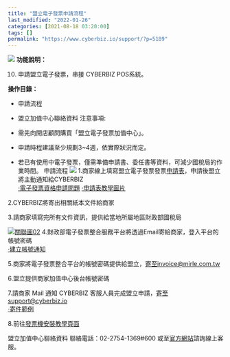 ```yaml
---
title: "盟立電子發票申請流程"
last_modified: "2022-01-26"
categories: [2021-08-18 03:20:00]
tags: []
permalink: "https://www.cyberbiz.io/support/?p=5189"
---
```


![](https://www.cyberbiz.io/support/wp-content/uploads/2021/08/企業版.png)
**功能說明：**

10. 申請盟立電子發票，串接 CYBERBIZ POS系統。

**操作目錄：**

* 申請流程
* 盟立加值中心聯絡資料
注意事項:  

* 需先向開店顧問購買「盟立電子發票加值中心」。
* 申請時程建議至少規劃3~4週，依實際狀況而定。
* 若已有使用中電子發票，僅需準備申請書、委任書等資料，可減少國稅局的作業時間。
申請流程 [![](https://www.cyberbiz.io/support/wp-content/uploads/2021/08/盟立電子發票申請關聯圖05-1024x653.png)](https://www.cyberbiz.io/support/wp-content/uploads/2021/08/盟立電子發票申請關聯圖05.png)
1.商家線上填寫盟立電子發票發票[申請表](https://inv.iotnet.com.tw/service.php?module=A1005&DCApp=einvoice_actegory&id=NTQ2ODg3ODY=)，申請後盟立將主動通知給CYBERBIZ  
[·電子發票資格申請問題](https://www.cyberbiz.io/support/wp-content/uploads/2021/08/盟立電子發票申請流程01.png)
[·申請表教學圖片](https://www.cyberbiz.io/support/wp-content/uploads/2021/08/盟立電子發票申請流程02.png)  

2.CYBERBIZ將寄出相關紙本文件給商家  

3.請商家填寫完所有文件資訊，提供給當地所屬地區財政部國稅局  


[![關聯圖02](https://www.cyberbiz.io/support/wp-content/uploads/2021/08/盟立電子發票申請關聯圖06.png-1024x653.png)](https://www.cyberbiz.io/support/wp-content/uploads/2021/08/盟立電子發票申請關聯圖06.png)
4.財政部電子發票整合服務平台將透過Email寄給商家，登入平台的帳號密碼  
[·建立帳號通知](https://www.cyberbiz.io/support/wp-content/uploads/2021/08/盟立電子發票申請流程03.png)  

5.商家將電子發票整合平台的帳號密碼提供給盟立，寄至invoice@mirle.com.tw  

6.盟立提供商家加值中心後台帳號密碼  

7.請商家 Mail 通知 CYBERBIZ 客服人員完成盟立申請，寄至support@cyberbiz.io  
[·寄件範例](https://www.cyberbiz.io/support/wp-content/uploads/2021/08/盟立電子發票申請流程04.png)  

8.前往[發票機安裝教學頁面](https://www.cyberbiz.io/support/?p=4225)  


盟立加值中心聯絡資料 聯絡電話：02-2754-1369#600 或至[官方網站](https://inv.iotnet.com.tw/)諮詢線上客服。  


